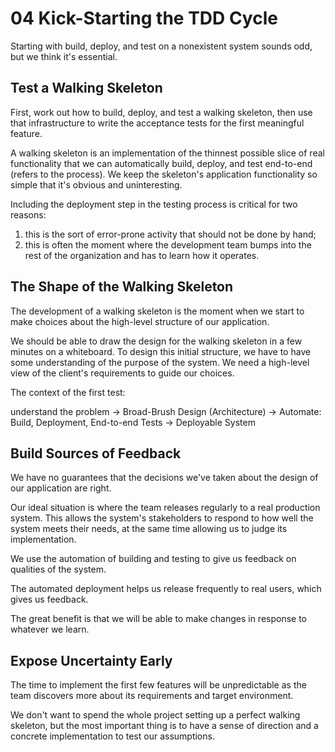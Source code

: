 # 04 Kick-Starting the TDD Cycle

Starting with build, deploy, and test on a nonexistent system sounds odd, but we think it's essential.

## Test a Walking Skeleton

First, work out how to build, deploy, and test a walking skeleton, then use that infrastructure to write the acceptance tests for the first meaningful feature.

A walking skeleton is an implementation of the thinnest possible slice of real functionality that we can automatically build, deploy, and test end-to-end (refers to the process).
We keep the skeleton's application functionality so simple that it's obvious and uninteresting.

Including the deployment step in the testing process is critical for two reasons:

1. this is the sort of error-prone activity that should not be done by hand;
2. this is often the moment where the development team bumps into the rest of the organization and has to learn how it operates.

## The Shape of the Walking Skeleton

The development of a walking skeleton is the moment when we start to make choices about the high-level structure of our application.

We should be able to draw the design for the walking skeleton in a few minutes on a whiteboard.
To design this initial structure, we have to have some understanding of the purpose of the system.
We need a high-level view of the client's requirements to guide our choices.

The context of the first test:

understand the problem -> Broad-Brush Design (Architecture) -> Automate: Build, Deployment, End-to-end Tests -> Deployable System

## Build Sources of Feedback

We have no guarantees that the decisions we've taken about the design of our application are right.

Our ideal situation is where the team releases regularly to a real production system. This allows the system's stakeholders to respond to how well the system meets their needs, at the same time allowing us to judge its implementation.

We use the automation of building and testing to give us feedback on qualities of the system.

The automated deployment helps us release frequently to real users, which gives us feedback.

The great benefit is that we will be able to make changes in response to whatever we learn.

## Expose Uncertainty Early

The time to implement the first few features will be unpredictable as the team discovers more about its requirements and target environment.

We don't want to spend the whole project setting up a perfect walking skeleton, but the most important thing is to have a sense of direction and a concrete implementation to test our assumptions.
